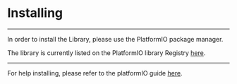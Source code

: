 # Installing

***

In order to install the Library, please use the PlatformIO package manager.

The library is currently listed on the PlatformIO library Registry [here](https://registry.platformio.org/libraries/jchisholm204/cal).

***

For help installing, please refer to the platformIO guide [here](https://registry.platformio.org/libraries/jchisholm204/cal/installation).